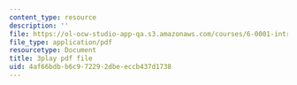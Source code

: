 ```yaml
---
content_type: resource
description: ''
file: https://ol-ocw-studio-app-qa.s3.amazonaws.com/courses/6-0001-introduction-to-computer-science-and-programming-in-python-fall-2016/4af66bdbb6c972292dbeeccb437d1738_2__KumJsGXc.pdf
file_type: application/pdf
resourcetype: Document
title: 3play pdf file
uid: 4af66bdb-b6c9-7229-2dbe-eccb437d1738
---
```

